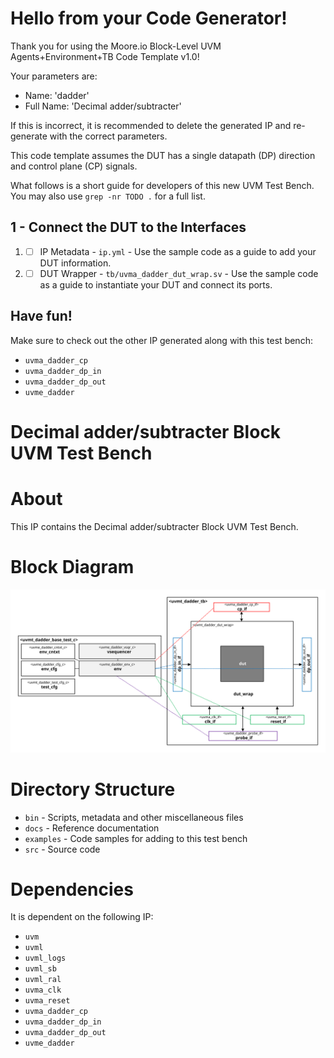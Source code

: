 # Hello from your Code Generator!
Thank you for using the Moore.io Block-Level UVM Agents+Environment+TB Code Template v1.0!

Your parameters are:
* Name: 'dadder'
* Full Name: 'Decimal adder/subtracter'

If this is incorrect, it is recommended to delete the generated IP and re-generate with the correct parameters.

This code template assumes the DUT has a single datapath (DP) direction and control plane (CP) signals.

What follows is a short guide for developers of this new UVM Test Bench.  You may also use `grep -nr TODO .` for a full list.

## 1 - Connect the DUT to the Interfaces
 1. - [ ] IP Metadata - `ip.yml` - Use the sample code as a guide to add your DUT information.
 1. - [ ] DUT Wrapper - `tb/uvma_dadder_dut_wrap.sv` - Use the sample code as a guide to instantiate your DUT and connect its ports.

## Have fun!
Make sure to check out the other IP generated along with this test bench:
* `uvma_dadder_cp`
* `uvma_dadder_dp_in`
* `uvma_dadder_dp_out`
* `uvme_dadder`




# Decimal adder/subtracter Block UVM Test Bench


# About
This IP contains the Decimal adder/subtracter Block UVM Test Bench.


# Block Diagram
![alt text](./docs/tb_block_diagram.svg "Decimal adder/subtracter Block UVM Test Bench Block Diagram")

# Directory Structure
* `bin` - Scripts, metadata and other miscellaneous files
* `docs` - Reference documentation
* `examples` - Code samples for adding to this test bench
* `src` - Source code


# Dependencies
It is dependent on the following IP:

* `uvm`
* `uvml`
* `uvml_logs`
* `uvml_sb`
* `uvml_ral`
* `uvma_clk`
* `uvma_reset`
* `uvma_dadder_cp`
* `uvma_dadder_dp_in`
* `uvma_dadder_dp_out`
* `uvme_dadder`